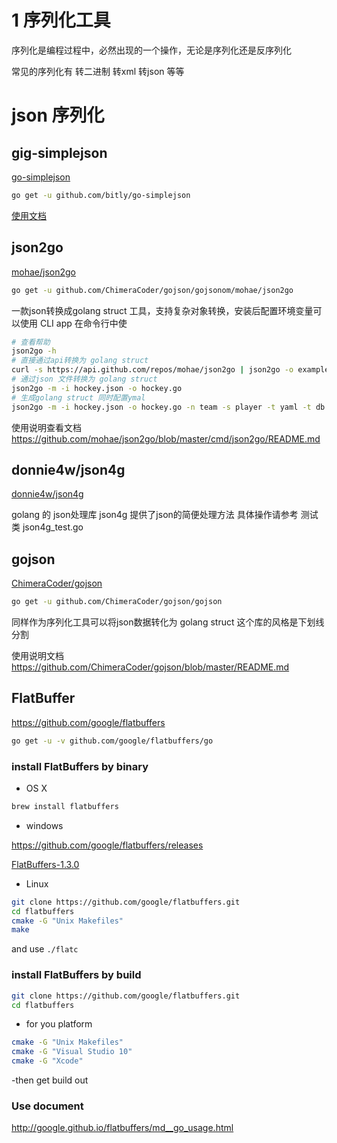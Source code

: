 # 1 序列化工具

序列化是编程过程中，必然出现的一个操作，无论是序列化还是反序列化

常见的序列化有 转二进制 转xml 转json 等等

# json 序列化


## gig-simplejson

[go-simplejson](https://github.com/bitly/go-simplejson)

```sh
go get -u github.com/bitly/go-simplejson
```

[使用文档](http://godoc.org/github.com/bitly/go-simplejson)


## json2go

[mohae/json2go](https://github.com/mohae/json2go)

```sh
go get -u github.com/ChimeraCoder/gojson/gojsonom/mohae/json2go
```

一款json转换成golang struct 工具，支持复杂对象转换，安装后配置环境变量可以使用 CLI app
在命令行中使

```sh
# 查看帮助
json2go -h
# 直接通过api转换为 golang struct
curl -s https://api.github.com/repos/mohae/json2go | json2go -o example/github.go -w -a -n repo
# 通过json 文件转换为 golang struct
json2go -m -i hockey.json -o hockey.go
# 生成golang struct 同时配置ymal
json2go -m -i hockey.json -o hockey.go -n team -s player -t yaml -t db
```

使用说明查看文档 https://github.com/mohae/json2go/blob/master/cmd/json2go/README.md

## donnie4w/json4g

[donnie4w/json4g](https://github.com/donnie4w/json4g)

golang 的 json处理库
json4g 提供了json的简便处理方法
具体操作请参考 测试类 json4g_test.go



## gojson

[ChimeraCoder/gojson](https://github.com/ChimeraCoder/gojson)

```sh
go get -u github.com/ChimeraCoder/gojson/gojson
```

同样作为序列化工具可以将json数据转化为 golang struct 这个库的风格是下划线分割

使用说明文档 https://github.com/ChimeraCoder/gojson/blob/master/README.md

## FlatBuffer

https://github.com/google/flatbuffers

```sh
go get -u -v github.com/google/flatbuffers/go
```

### install FlatBuffers by binary

- OS X

```sh
brew install flatbuffers
```

- windows

https://github.com/google/flatbuffers/releases

[FlatBuffers-1.3.0](https://github.com/google/flatbuffers/releases/download/v1.3.0/flatc_windows_exe.zip)

- Linux

```sh
git clone https://github.com/google/flatbuffers.git
cd flatbuffers
cmake -G "Unix Makefiles"
make
```

and use `./flatc`

### install FlatBuffers by build

```sh
git clone https://github.com/google/flatbuffers.git
cd flatbuffers
```

- for you platform

```sh
cmake -G "Unix Makefiles"
cmake -G "Visual Studio 10"
cmake -G "Xcode"
```

-then get build out


### Use document

http://google.github.io/flatbuffers/md__go_usage.html
